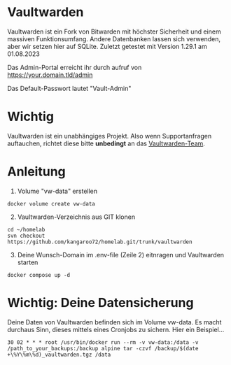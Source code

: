 # Vaultwarden
Vaultwarden ist ein Fork von Bitwarden mit höchster Sicherheit und einem massiven Funktionsumfang.
Andere Datenbanken lassen sich verwenden, aber wir setzen hier auf SQLite.
Zuletzt getestet mit Version 1.29.1 am 01.08.2023

Das Admin-Portal erreicht ihr durch aufruf von https://your.domain.tld/admin

Das Default-Passwort lautet "Vault-Admin"

# Wichtig
Vaultwarden ist ein unabhängiges Projekt. Also wenn Supportanfragen auftauchen, richtet diese bitte **unbedingt** an das [Vaultwarden-Team](https://github.com/dani-garcia/vaultwarden).

# Anleitung

01. Volume "vw-data" erstellen
```
docker volume create vw-data
```
02. Vaultwarden-Verzeichnis aus GIT klonen
```
cd ~/homelab
svn checkout https://github.com/kangaroo72/homelab.git/trunk/vaultwarden
```
03. Deine Wunsch-Domain im .env-file (Zeile 2) eitnragen und Vaultwarden starten
```
docker compose up -d
```

# Wichtig: Deine Datensicherung

Deine Daten von Vaultwarden befinden sich im Volume vw-data.
Es macht durchaus Sinn, dieses mittels eines Cronjobs zu sichern.
Hier ein Beispiel...
```
30 02 * * * root /usr/bin/docker run --rm -v vw-data:/data -v /path_to_your_backups:/backup alpine tar -czvf /backup/$(date +\%Y\%m\%d)_vaultwarden.tgz /data
```

